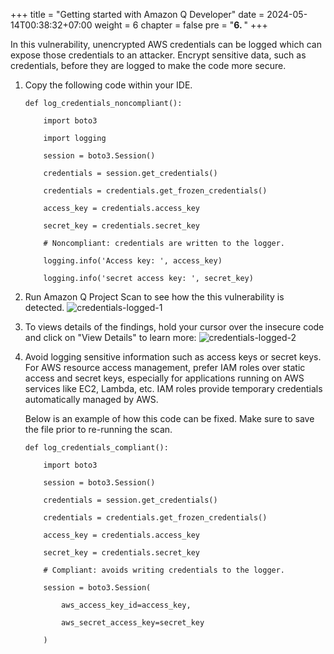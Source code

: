 +++
title = "Getting started with Amazon Q Developer"
date = 2024-05-14T00:38:32+07:00
weight = 6
chapter = false
pre = "<b>6. </b>"
+++

In this vulnerability, unencrypted AWS credentials can be logged which can expose those credentials to an attacker. Encrypt sensitive data, such as credentials, before they are logged to make the code more secure.

1. Copy the following code within your IDE.

   ```
   def log_credentials_noncompliant():

       import boto3

       import logging

       session = boto3.Session()

       credentials = session.get_credentials()

       credentials = credentials.get_frozen_credentials()

       access_key = credentials.access_key

       secret_key = credentials.secret_key

       # Noncompliant: credentials are written to the logger.

       logging.info('Access key: ', access_key)

       logging.info('secret access key: ', secret_key)
   ```

2. Run Amazon Q Project Scan to see how the this vulnerability is detected.
   ![credentials-logged-1](/images/6/credentials-logged-1.png?width=90pc)
3. To views details of the findings, hold your cursor over the insecure code and click on "View Details" to learn more:
   ![credentials-logged-2](/images/6/credentials-logged-2.png?width=90pc)
4. Avoid logging sensitive information such as access keys or secret keys. For AWS resource access management, prefer IAM roles over static access and secret keys, especially for applications running on AWS services like EC2, Lambda, etc. IAM roles provide temporary credentials automatically managed by AWS.

   Below is an example of how this code can be fixed. Make sure to save the file prior to re-running the scan.

   ```
   def log_credentials_compliant():

       import boto3

       session = boto3.Session()

       credentials = session.get_credentials()

       credentials = credentials.get_frozen_credentials()

       access_key = credentials.access_key

       secret_key = credentials.secret_key

       # Compliant: avoids writing credentials to the logger.

       session = boto3.Session(

           aws_access_key_id=access_key,

           aws_secret_access_key=secret_key

       )
   ```
